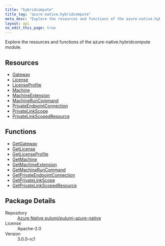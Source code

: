 ```yaml
---
title: "hybridcompute"
title_tag: "azure-native.hybridcompute"
meta_desc: "Explore the resources and functions of the azure-native.hybridcompute module."
layout: api
no_edit_this_page: true
---
```


<!-- WARNING: this file was generated by Pulumi Docs Generator. -->
<!-- Do not edit by hand unless you're certain you know what you are doing! -->

Explore the resources and functions of the azure-native.hybridcompute module.

<h2 id="resources">Resources</h2>
<ul class="api">
    <li><a href="gateway/" title="Gateway">Gateway</a></li>
    <li><a href="license/" title="License">License</a></li>
    <li><a href="licenseprofile/" title="LicenseProfile">LicenseProfile</a></li>
    <li><a href="machine/" title="Machine">Machine</a></li>
    <li><a href="machineextension/" title="MachineExtension">MachineExtension</a></li>
    <li><a href="machineruncommand/" title="MachineRunCommand">MachineRunCommand</a></li>
    <li><a href="privateendpointconnection/" title="PrivateEndpointConnection">PrivateEndpointConnection</a></li>
    <li><a href="privatelinkscope/" title="PrivateLinkScope">PrivateLinkScope</a></li>
    <li><a href="privatelinkscopedresource/" title="PrivateLinkScopedResource">PrivateLinkScopedResource</a></li>
</ul>

<h2 id="functions">Functions</h2>
<ul class="api">
    <li><a href="getgateway/" title="GetGateway">GetGateway</a></li>
    <li><a href="getlicense/" title="GetLicense">GetLicense</a></li>
    <li><a href="getlicenseprofile/" title="GetLicenseProfile">GetLicenseProfile</a></li>
    <li><a href="getmachine/" title="GetMachine">GetMachine</a></li>
    <li><a href="getmachineextension/" title="GetMachineExtension">GetMachineExtension</a></li>
    <li><a href="getmachineruncommand/" title="GetMachineRunCommand">GetMachineRunCommand</a></li>
    <li><a href="getprivateendpointconnection/" title="GetPrivateEndpointConnection">GetPrivateEndpointConnection</a></li>
    <li><a href="getprivatelinkscope/" title="GetPrivateLinkScope">GetPrivateLinkScope</a></li>
    <li><a href="getprivatelinkscopedresource/" title="GetPrivateLinkScopedResource">GetPrivateLinkScopedResource</a></li>
</ul>

<h2 id="package-details">Package Details</h2>
<dl class="package-details">
	<dt>Repository</dt>
	<dd><a href="https://github.com/pulumi/pulumi-azure-native">Azure Native pulumi/pulumi-azure-native</a></dd>
	<dt>License</dt>
	<dd>Apache-2.0</dd>
	<dt>Version</dt>
	<dd>3.0.0-rc1</dd>
</dl>

